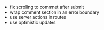- fix scrolling to commnet after submit
- wrap comment section in an error boundary
- use server actions in routes
- use optimistic updates